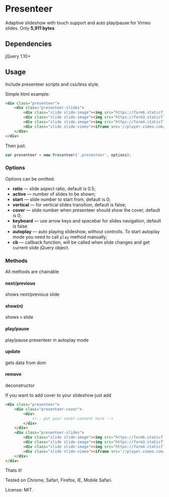 # Presenteer
Adaptive slideshow with touch support and auto play/pause for Vimeo slides. Only **5,911 bytes**

## Dependencies
jQuery 1.10+

## Usage
Include presenteer scripts and css/less style.

Simple html example:
```html
<div class="presenteer">
    <div class="presenteer-slides">
        <div class="slide slide-image"><img src="https://farm6.staticflickr.com/5584/14439854738_17a1fa7401_h.jpg" /></div>
        <div class="slide slide-image"><img src="https://farm3.staticflickr.com/2921/14603461936_4cc392d375_h.jpg" /></div>
        <div class="slide slide-image"><img src="https://farm4.staticflickr.com/3887/14624368984_44962a9f28_h.jpg" /></div>
        <div class="slide slide-vimeo"><iframe src='//player.vimeo.com/video/97916693?api=1&color=ffffff' frameborder='0' webkitallowfullscreen mozallowfullscreen allowfullscreen></iframe></div>
    </div>
</div>
```

Then just:
```js
var presenteer = new Presenteer('.presenteer', options);
```

### Options
Options can be omitted.

* **ratio** — slide aspect ratio, default is 0.5;
* **active** — number of slides to be shown;
* **start** — slide number to start from, default is 0;
* **vertical** — for vertical slides transition, default is false;
* **cover** — slide number when presenteer should show the cover, default is 0;
* **keyboard** — use arrow keys and spacebar for slides navigation, default is false
* **autoplay** — auto playing slideshow, without controlls. To start autoplay mode you need to call `play` method manually;
* **cb** — callback function, will be called when slide changes and get current slide jQuery object.

### Methods
All methods are chainable

#### next/previous
shows next/previous slide

#### show(n)
shows `n` slide

#### play/pause
play/pause presenteer in autoplay mode

#### update
gets data from dom

#### remove
deconstructor

If you want to add cover to your slideshow just add
```html
<div class="presenteer">
    <div class="presenteer-cover">
        <div>
            <!-- put your cover content here -->
        </div>
    </div>
    <div class="presenteer-slides">
        <div class="slide slide-image"><img src="https://farm6.staticflickr.com/5584/14439854738_17a1fa7401_h.jpg" /></div>
        <div class="slide slide-image"><img src="https://farm3.staticflickr.com/2921/14603461936_4cc392d375_h.jpg" /></div>
        <div class="slide slide-image"><img src="https://farm4.staticflickr.com/3887/14624368984_44962a9f28_h.jpg" /></div>
        <div class="slide slide-vimeo"><iframe src='//player.vimeo.com/video/97916693?api=1&color=ffffff' frameborder='0' webkitallowfullscreen mozallowfullscreen allowfullscreen></iframe></div>
    </div>
</div>
```

Thats it!

Tested on Chrome, Safari, Firefox, IE, Mobile Safari.

License: MIT.
